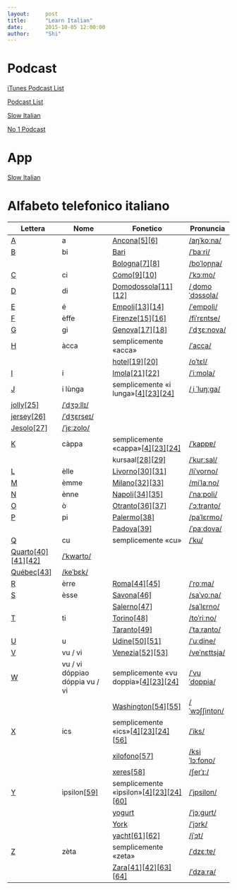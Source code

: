 ```yaml
---
layout:     post
title:      "Learn Italian"
date:       2015-10-05 12:00:00
author:     "Shi"
---
```


# Podcast

[iTunes Podcast List](https://itunes.apple.com/us/genre/podcasts-education-language/id1469?mt=2)

[Podcast List](http://www.mosalingua.com/en/the-best-podcasts-for-learning-italian/)

[Slow Italian](https://www.newsinslowitalian.com/)

[No 1 Podcast](http://www.learnitalianpod.com/category/beginner/)

# App 

[Slow Italian](https://itunes.apple.com/sn/app/news-in-slow-italian/id771123949?mt=8)

# Alfabeto telefonico italiano

| Lettera                                  | Nome                                     | Fonetico                                 | Pronuncia                                |
| ---------------------------------------- | ---------------------------------------- | ---------------------------------------- | ---------------------------------------- |
| [A](https://it.wikipedia.org/wiki/A)     | a                                        | [Ancona](https://it.wikipedia.org/wiki/Ancona)[[5\]](https://it.wikipedia.org/wiki/Alfabeto_telefonico_italiano#cite_note-5)[[6\]](https://it.wikipedia.org/wiki/Alfabeto_telefonico_italiano#cite_note-6) | [/aŋˈkoːna/](https://it.wikipedia.org/wiki/Aiuto:IPA) |
| [B](https://it.wikipedia.org/wiki/B)     | bi                                       | [Bari](https://it.wikipedia.org/wiki/Bari) | [/ˈbaːri/](https://it.wikipedia.org/wiki/Aiuto:IPA) |
|                                          |                                          | [Bologna](https://it.wikipedia.org/wiki/Bologna)[[7\]](https://it.wikipedia.org/wiki/Alfabeto_telefonico_italiano#cite_note-7)[[8\]](https://it.wikipedia.org/wiki/Alfabeto_telefonico_italiano#cite_note-8) | [/boˈloɲɲa/](https://it.wikipedia.org/wiki/Aiuto:IPA) |
| [C](https://it.wikipedia.org/wiki/C)     | ci                                       | [Como](https://it.wikipedia.org/wiki/Como)[[9\]](https://it.wikipedia.org/wiki/Alfabeto_telefonico_italiano#cite_note-9)[[10\]](https://it.wikipedia.org/wiki/Alfabeto_telefonico_italiano#cite_note-10) | [/ˈkɔːmo/](https://it.wikipedia.org/wiki/Aiuto:IPA) |
| [D](https://it.wikipedia.org/wiki/D)     | di                                       | [Domodossola](https://it.wikipedia.org/wiki/Domodossola)[[11\]](https://it.wikipedia.org/wiki/Alfabeto_telefonico_italiano#cite_note-11)[[12\]](https://it.wikipedia.org/wiki/Alfabeto_telefonico_italiano#cite_note-12) | [/ˌdomoˈdɔssola/](https://it.wikipedia.org/wiki/Aiuto:IPA) |
| [E](https://it.wikipedia.org/wiki/E)     | é                                        | [Empoli](https://it.wikipedia.org/wiki/Empoli)[[13\]](https://it.wikipedia.org/wiki/Alfabeto_telefonico_italiano#cite_note-13)[[14\]](https://it.wikipedia.org/wiki/Alfabeto_telefonico_italiano#cite_note-14) | [/ˈempoli/](https://it.wikipedia.org/wiki/Aiuto:IPA) |
| [F](https://it.wikipedia.org/wiki/F)     | èffe                                     | [Firenze](https://it.wikipedia.org/wiki/Firenze)[[15\]](https://it.wikipedia.org/wiki/Alfabeto_telefonico_italiano#cite_note-15)[[16\]](https://it.wikipedia.org/wiki/Alfabeto_telefonico_italiano#cite_note-16) | [/fiˈrɛntse/](https://it.wikipedia.org/wiki/Aiuto:IPA) |
| [G](https://it.wikipedia.org/wiki/G)     | gi                                       | [Genova](https://it.wikipedia.org/wiki/Genova)[[17\]](https://it.wikipedia.org/wiki/Alfabeto_telefonico_italiano#cite_note-17)[[18\]](https://it.wikipedia.org/wiki/Alfabeto_telefonico_italiano#cite_note-18) | [/ˈdʒɛːnova/](https://it.wikipedia.org/wiki/Aiuto:IPA) |
| [H](https://it.wikipedia.org/wiki/H)     | àcca                                     | semplicemente «acca»                     | [/ˈacca/](https://it.wikipedia.org/wiki/Aiuto:IPA) |
|                                          |                                          | [hotel](https://it.wikipedia.org/wiki/Hotel)[[19\]](https://it.wikipedia.org/wiki/Alfabeto_telefonico_italiano#cite_note-19)[[20\]](https://it.wikipedia.org/wiki/Alfabeto_telefonico_italiano#cite_note-20) | [/oˈtɛl/](https://it.wikipedia.org/wiki/Aiuto:IPA) |
| [I](https://it.wikipedia.org/wiki/I)     | i                                        | [Imola](https://it.wikipedia.org/wiki/Imola)[[21\]](https://it.wikipedia.org/wiki/Alfabeto_telefonico_italiano#cite_note-21)[[22\]](https://it.wikipedia.org/wiki/Alfabeto_telefonico_italiano#cite_note-22) | [/ˈiːmola/](https://it.wikipedia.org/wiki/Aiuto:IPA) |
| [J](https://it.wikipedia.org/wiki/J)     | i lùnga                                  | semplicemente «i lunga»[[4\]](https://it.wikipedia.org/wiki/Alfabeto_telefonico_italiano#cite_note-parliamoitaliano-4)[[23\]](https://it.wikipedia.org/wiki/Alfabeto_telefonico_italiano#cite_note-guida-23)[[24\]](https://it.wikipedia.org/wiki/Alfabeto_telefonico_italiano#cite_note-guida2-24) | [/ˌi ˈluŋːga/](https://it.wikipedia.org/wiki/Aiuto:IPA) |
| [jolly](https://it.wikipedia.org/wiki/Jolly)[[25\]](https://it.wikipedia.org/wiki/Alfabeto_telefonico_italiano#cite_note-25) | [/ˈdʒɔːllɪ/](https://it.wikipedia.org/wiki/Aiuto:IPA) |                                          |                                          |
| [jersey](https://it.wikipedia.org/wiki/Tessuto_Jersey)[[26\]](https://it.wikipedia.org/wiki/Alfabeto_telefonico_italiano#cite_note-26) | [/ˈdʒɛrseɪ/](https://it.wikipedia.org/wiki/Aiuto:IPA) |                                          |                                          |
| [Jesolo](https://it.wikipedia.org/wiki/Jesolo)[[27\]](https://it.wikipedia.org/wiki/Alfabeto_telefonico_italiano#cite_note-27) | [/ˈjɛːzolo/](https://it.wikipedia.org/wiki/Aiuto:IPA) |                                          |                                          |
| [K](https://it.wikipedia.org/wiki/K)     | càppa                                    | semplicemente «cappa»[[4\]](https://it.wikipedia.org/wiki/Alfabeto_telefonico_italiano#cite_note-parliamoitaliano-4)[[23\]](https://it.wikipedia.org/wiki/Alfabeto_telefonico_italiano#cite_note-guida-23)[[24\]](https://it.wikipedia.org/wiki/Alfabeto_telefonico_italiano#cite_note-guida2-24) | [/ˈkappɐ/](https://it.wikipedia.org/wiki/Aiuto:IPA) |
|                                          |                                          | kursaal[[28\]](https://it.wikipedia.org/wiki/Alfabeto_telefonico_italiano#cite_note-28)[[29\]](https://it.wikipedia.org/wiki/Alfabeto_telefonico_italiano#cite_note-29) | [/ˈkurːsal/](https://it.wikipedia.org/wiki/Aiuto:IPA) |
| [L](https://it.wikipedia.org/wiki/L)     | èlle                                     | [Livorno](https://it.wikipedia.org/wiki/Livorno)[[30\]](https://it.wikipedia.org/wiki/Alfabeto_telefonico_italiano#cite_note-30)[[31\]](https://it.wikipedia.org/wiki/Alfabeto_telefonico_italiano#cite_note-31) | [/liˈvorno/](https://it.wikipedia.org/wiki/Aiuto:IPA) |
| [M](https://it.wikipedia.org/wiki/M)     | èmme                                     | [Milano](https://it.wikipedia.org/wiki/Milano)[[32\]](https://it.wikipedia.org/wiki/Alfabeto_telefonico_italiano#cite_note-32)[[33\]](https://it.wikipedia.org/wiki/Alfabeto_telefonico_italiano#cite_note-33) | [/miˈlaːno/](https://it.wikipedia.org/wiki/Aiuto:IPA) |
| [N](https://it.wikipedia.org/wiki/N)     | ènne                                     | [Napoli](https://it.wikipedia.org/wiki/Napoli)[[34\]](https://it.wikipedia.org/wiki/Alfabeto_telefonico_italiano#cite_note-34)[[35\]](https://it.wikipedia.org/wiki/Alfabeto_telefonico_italiano#cite_note-35) | [/ˈnaːpoli/](https://it.wikipedia.org/wiki/Aiuto:IPA) |
| [O](https://it.wikipedia.org/wiki/O)     | ò                                        | [Otranto](https://it.wikipedia.org/wiki/Otranto)[[36\]](https://it.wikipedia.org/wiki/Alfabeto_telefonico_italiano#cite_note-36)[[37\]](https://it.wikipedia.org/wiki/Alfabeto_telefonico_italiano#cite_note-37) | [/ˈɔːtranto/](https://it.wikipedia.org/wiki/Aiuto:IPA) |
| [P](https://it.wikipedia.org/wiki/P)     | pi                                       | [Palermo](https://it.wikipedia.org/wiki/Palermo)[[38\]](https://it.wikipedia.org/wiki/Alfabeto_telefonico_italiano#cite_note-38) | [/paˈlɛrmo/](https://it.wikipedia.org/wiki/Aiuto:IPA) |
|                                          |                                          | [Padova](https://it.wikipedia.org/wiki/Padova)[[39\]](https://it.wikipedia.org/wiki/Alfabeto_telefonico_italiano#cite_note-39) | [/ˈpaːdova/](https://it.wikipedia.org/wiki/Aiuto:IPA) |
| [Q](https://it.wikipedia.org/wiki/Q)     | cu                                       | semplicemente «cu»                       | [/ˈku/](https://it.wikipedia.org/wiki/Aiuto:IPA) |
| [Quarto](https://it.wikipedia.org/wiki/Quarto_dei_Mille)[[40\]](https://it.wikipedia.org/wiki/Alfabeto_telefonico_italiano#cite_note-40)[[41\]](https://it.wikipedia.org/wiki/Alfabeto_telefonico_italiano#cite_note-Giunti-41)[[42\]](https://it.wikipedia.org/wiki/Alfabeto_telefonico_italiano#cite_note-viamundo-42) | [/ˈkwarto/](https://it.wikipedia.org/wiki/Aiuto:IPA) |                                          |                                          |
| [Québec](https://it.wikipedia.org/wiki/Qu%C3%A9bec_(provincia))[[43\]](https://it.wikipedia.org/wiki/Alfabeto_telefonico_italiano#cite_note-43) | [/keˈbɛk/](https://it.wikipedia.org/wiki/Aiuto:IPA) |                                          |                                          |
| [R](https://it.wikipedia.org/wiki/R)     | èrre                                     | [Roma](https://it.wikipedia.org/wiki/Roma)[[44\]](https://it.wikipedia.org/wiki/Alfabeto_telefonico_italiano#cite_note-44)[[45\]](https://it.wikipedia.org/wiki/Alfabeto_telefonico_italiano#cite_note-45) | [/ˈroːma/](https://it.wikipedia.org/wiki/Aiuto:IPA) |
| [S](https://it.wikipedia.org/wiki/S)     | èsse                                     | [Savona](https://it.wikipedia.org/wiki/Savona)[[46\]](https://it.wikipedia.org/wiki/Alfabeto_telefonico_italiano#cite_note-46) | [/saˈvoːna/](https://it.wikipedia.org/wiki/Aiuto:IPA) |
|                                          |                                          | [Salerno](https://it.wikipedia.org/wiki/Salerno)[[47\]](https://it.wikipedia.org/wiki/Alfabeto_telefonico_italiano#cite_note-47) | [/saˈlɛrno/](https://it.wikipedia.org/wiki/Aiuto:IPA) |
| [T](https://it.wikipedia.org/wiki/T)     | ti                                       | [Torino](https://it.wikipedia.org/wiki/Torino)[[48\]](https://it.wikipedia.org/wiki/Alfabeto_telefonico_italiano#cite_note-48) | [/toˈriːno/](https://it.wikipedia.org/wiki/Aiuto:IPA) |
|                                          |                                          | [Taranto](https://it.wikipedia.org/wiki/Taranto)[[49\]](https://it.wikipedia.org/wiki/Alfabeto_telefonico_italiano#cite_note-49) | [/ˈtaːranto/](https://it.wikipedia.org/wiki/Aiuto:IPA) |
| [U](https://it.wikipedia.org/wiki/U)     | u                                        | [Udine](https://it.wikipedia.org/wiki/Udine)[[50\]](https://it.wikipedia.org/wiki/Alfabeto_telefonico_italiano#cite_note-50)[[51\]](https://it.wikipedia.org/wiki/Alfabeto_telefonico_italiano#cite_note-51) | [/ˈuːdine/](https://it.wikipedia.org/wiki/Aiuto:IPA) |
| [V](https://it.wikipedia.org/wiki/V)     | vu / vi                                  | [Venezia](https://it.wikipedia.org/wiki/Venezia)[[52\]](https://it.wikipedia.org/wiki/Alfabeto_telefonico_italiano#cite_note-52)[[53\]](https://it.wikipedia.org/wiki/Alfabeto_telefonico_italiano#cite_note-53) | [/veˈnɛttsja/](https://it.wikipedia.org/wiki/Aiuto:IPA) |
| [W](https://it.wikipedia.org/wiki/W)     | vu / vi dóppiao dóppia vu / vi           | semplicemente «vu doppia»[[4\]](https://it.wikipedia.org/wiki/Alfabeto_telefonico_italiano#cite_note-parliamoitaliano-4)[[23\]](https://it.wikipedia.org/wiki/Alfabeto_telefonico_italiano#cite_note-guida-23)[[24\]](https://it.wikipedia.org/wiki/Alfabeto_telefonico_italiano#cite_note-guida2-24) | [/ˈvu ˈdoppia/](https://it.wikipedia.org/wiki/Aiuto:IPA) |
|                                          |                                          | [Washington](https://it.wikipedia.org/wiki/Washington)[[54\]](https://it.wikipedia.org/wiki/Alfabeto_telefonico_italiano#cite_note-54)[[55\]](https://it.wikipedia.org/wiki/Alfabeto_telefonico_italiano#cite_note-55) | [/ˈwɔʃʃinton/](https://it.wikipedia.org/wiki/Aiuto:IPA) |
| [X](https://it.wikipedia.org/wiki/X)     | ics                                      | semplicemente «ics»[[4\]](https://it.wikipedia.org/wiki/Alfabeto_telefonico_italiano#cite_note-parliamoitaliano-4)[[23\]](https://it.wikipedia.org/wiki/Alfabeto_telefonico_italiano#cite_note-guida-23)[[24\]](https://it.wikipedia.org/wiki/Alfabeto_telefonico_italiano#cite_note-guida2-24)[[56\]](https://it.wikipedia.org/wiki/Alfabeto_telefonico_italiano#cite_note-56) | [/ˈiks/](https://it.wikipedia.org/wiki/Aiuto:IPA) |
|                                          |                                          | [xilofono](https://it.wikipedia.org/wiki/Xilofono)[[57\]](https://it.wikipedia.org/wiki/Alfabeto_telefonico_italiano#cite_note-57) | [/ksiˈlɔːfono/](https://it.wikipedia.org/wiki/Aiuto:IPA) |
|                                          |                                          | [xeres](https://it.wikipedia.org/wiki/Sherry)[[58\]](https://it.wikipedia.org/wiki/Alfabeto_telefonico_italiano#cite_note-58) | [/ʃerˈɪː/](https://it.wikipedia.org/wiki/Aiuto:IPA) |
| [Y](https://it.wikipedia.org/wiki/Y)     | ìpsilon[[59\]](https://it.wikipedia.org/wiki/Alfabeto_telefonico_italiano#cite_note-59) | semplicemente «ipsilon»[[4\]](https://it.wikipedia.org/wiki/Alfabeto_telefonico_italiano#cite_note-parliamoitaliano-4)[[23\]](https://it.wikipedia.org/wiki/Alfabeto_telefonico_italiano#cite_note-guida-23)[[24\]](https://it.wikipedia.org/wiki/Alfabeto_telefonico_italiano#cite_note-guida2-24)[[60\]](https://it.wikipedia.org/wiki/Alfabeto_telefonico_italiano#cite_note-60) | [/ˈjpsilon/](https://it.wikipedia.org/wiki/Aiuto:IPA) |
|                                          |                                          | [yogurt](https://it.wikipedia.org/wiki/Yogurt) | [/ˈjɔːɡurt/](https://it.wikipedia.org/wiki/Aiuto:IPA) |
|                                          |                                          | [York](https://it.wikipedia.org/wiki/York) | [/ˈjɔrk/](https://it.wikipedia.org/wiki/Aiuto:IPA) |
|                                          |                                          | [yacht](https://it.wikipedia.org/wiki/Yacht)[[61\]](https://it.wikipedia.org/wiki/Alfabeto_telefonico_italiano#cite_note-61)[[62\]](https://it.wikipedia.org/wiki/Alfabeto_telefonico_italiano#cite_note-62) | [/jˈɔt/](https://it.wikipedia.org/wiki/Aiuto:IPA) |
| [Z](https://it.wikipedia.org/wiki/Z)     | zèta                                     | semplicemente «zeta»                     | [/ˈdzɛːtɐ/](https://it.wikipedia.org/wiki/Aiuto:IPA) |
|                                          |                                          | [Zara](https://it.wikipedia.org/wiki/Zara)[[41\]](https://it.wikipedia.org/wiki/Alfabeto_telefonico_italiano#cite_note-Giunti-41)[[42\]](https://it.wikipedia.org/wiki/Alfabeto_telefonico_italiano#cite_note-viamundo-42)[[63\]](https://it.wikipedia.org/wiki/Alfabeto_telefonico_italiano#cite_note-63)[[64\]](https://it.wikipedia.org/wiki/Alfabeto_telefonico_italiano#cite_note-64) | [/ˈdzaːra/](https://it.wikipedia.org/wiki/Aiuto:IPA) |